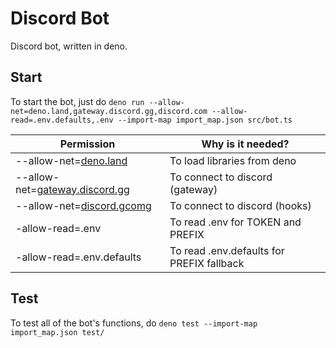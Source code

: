 # Discord Bot
Discord bot, written in deno.

## Start

To start the bot, just do `deno run --allow-net=deno.land,gateway.discord.gg,discord.com --allow-read=.env.defaults,.env --import-map import_map.json src/bot.ts`

| Permission                     | Why is it needed?              |
|--------------------------------|--------------------------------|
| --allow-net=[deno.land](deno.land)          | To load libraries from deno    |
| --allow-net=[gateway.discord.gg](gateway.discord.gg) | To connect to discord (gateway)          |
| --allow-net=[discord.gcomg](discord.com) | To connect to discord (hooks)         |
| -allow-read=.env                    | To read .env for TOKEN and PREFIX |
| -allow-read=.env.defaults                    | To read .env.defaults for PREFIX fallback |

## Test

To test all of the bot's functions, do `deno test --import-map import_map.json test/`